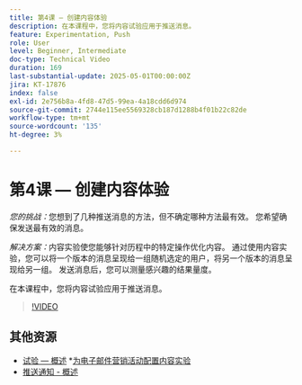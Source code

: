 ```yaml
---
title: 第4课 — 创建内容体验
description: 在本课程中，您将内容试验应用于推送消息。
feature: Experimentation, Push
role: User
level: Beginner, Intermediate
doc-type: Technical Video
duration: 169
last-substantial-update: 2025-05-01T00:00:00Z
jira: KT-17876
index: false
exl-id: 2e756b8a-4fd8-47d5-99ea-4a18cdd6d974
source-git-commit: 2744e115ee5569328cb187d1288b4f01b22c82de
workflow-type: tm+mt
source-wordcount: '135'
ht-degree: 3%

---
```


# 第4课 — 创建内容体验

*您的挑战：*&#x200B;您想到了几种推送消息的方法，但不确定哪种方法最有效。 您希望确保发送最有效的消息。 

*解决方案：*&#x200B;内容实验使您能够针对历程中的特定操作优化内容。 通过使用内容实验，您可以将一个版本的消息呈现给一组随机选定的用户，将另一个版本的消息呈现给另一组。 发送消息后，您可以测量感兴趣的结果量度。

在本课程中，您将内容试验应用于推送消息。

>[!VIDEO](https://video.tv.adobe.com/v/3457924/?learn=on&enablevpops)

## 其他资源

* [试验 — 概述](/help/content-management/experimentation-overview.md)
*[为电子邮件营销活动配置内容实验](/help/create-campaigns/content-experiments.md)
* [推送通知 - 概述](/help/channels/push-notifications-overview.md)
